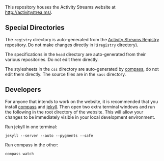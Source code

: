 This repository houses the Activity Streams website at <http://activitystrea.ms/>.

## Special Directories ##

The `registry` directory is auto-generated from the [Activity Streams Registry][registry] repository.  Do not make
changes directly in it(`registry` directory).

The specifications in the `head` directory are auto-generated from their various repositories.  Do not edit them 
directly.

The stylesheets in the `css` directory are auto-generated by [compass][], do not edit them directly.  The source files 
are in the `sass` directory.

## Developers ##

For anyone that intends to work on the website, it is recommended that you install [compass][] and [jekyll][].  Then 
open two extra terminal windows and run the following in the root directory of the website.  This will allow your 
changes to be immediately visible in your local development environment.

Run jekyll in one terminal:

    jekyll --server --auto --pygments --safe

Run compass in the other:

    compass watch

[registry]: https://github.com/activitystreams/registry
[compass]: http://compass-style.org/
[jekyll]: https://github.com/mojombo/jekyll

